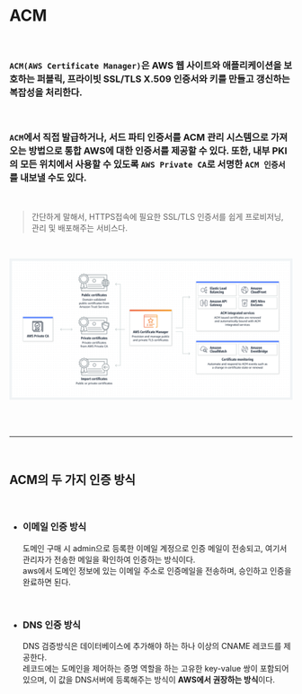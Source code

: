 # **ACM**

<br>

### `ACM(AWS Certificate Manager)`은 **AWS 웹 사이트와 애플리케이션을 보호하는 퍼블릭, 프라이빗 SSL/TLS X.509 인증서와 키를 만들고 갱신하는 복잡성을 처리**한다.

<br>

### `ACM`에서 직접 발급하거나, 서드 파티 인증서를 ACM 관리 시스템으로 가져오는 방법으로 **통합 AWS에 대한 인증서를 제공**할 수 있다. 또한, 내부 PKI의 모든 위치에서 사용할 수 있도록 `AWS Private CA`로 서명한 `ACM 인증서`를 내보낼 수도 있다.


<br>

> 간단하게 말해서, HTTPS접속에 필요한 SSL/TLS 인증서를 쉽게 프로비저닝, 관리 및 배포해주는 서비스다.

<br>

![image](../../Image/Cloud-AWS-ACM.png)

<br><br>

---

<br>

## **ACM의 두 가지 인증 방식**

<br>

+ ### 이메일 인증 방식

    도메인 구매 시 admin으로 등록한 이메일 계정으로 인증 메일이 전송되고, 여기서 관리자가 전송한 메일을 확인하여 인증하는 방식이다.  
    aws에서 도메인 정보에 있는 이메일 주소로 인증메일을 전송하며, 승인하고 인증을 완료하면 된다.

<br>

+ ### DNS 인증 방식

   DNS 검증방식은 데이터베이스에 추가해야 하는 하나 이상의 CNAME 레코드를 제공한다.  
   레코드에는 도메인을 제어하는 증명 역할을 하는 고유한 key-value 쌍이 포함되어 있으며, 이 값을 DNS서버에 등록해주는 방식이 **AWS에서 권장하는 방식**이다.

<br><br>